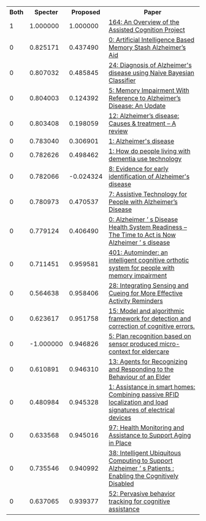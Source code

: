 <html><table><tr>
<th>Both</th>
<th>Specter</th>
<th>Proposed</th>
<th>Paper</th>
</tr>
<tr>
<td>1</td>
<td>1.000000</td>
<td>1.000000</td>
<td><a href="https://www.semanticscholar.org/paper/b930d6d071f6a02118bc068ecf4137e39670422f">164: An Overview of the Assisted Cognition Project</a></td>
</tr>
<tr>
<td>0</td>
<td>0.825171</td>
<td>0.437490</td>
<td><a href="https://www.semanticscholar.org/paper/9c87c1be664e1355c5d15f50bce45f4e05758ff8">0: Artificial Intelligence Based Memory Stash Alzheimer’s Aid</a></td>
</tr>
<tr>
<td>0</td>
<td>0.807032</td>
<td>0.485845</td>
<td><a href="https://www.semanticscholar.org/paper/9432f632d079a285800e260650fe9ebdd5d8acd1">24: Diagnosis of Alzheimer's disease using Naive Bayesian Classifier</a></td>
</tr>
<tr>
<td>0</td>
<td>0.804003</td>
<td>0.124392</td>
<td><a href="https://www.semanticscholar.org/paper/41e7ba4d8020e4d6242d0f92640d8c2acf0c5ed9">5: Memory Impairment With Reference to Alzheimer’s Disease: An Update</a></td>
</tr>
<tr>
<td>0</td>
<td>0.803408</td>
<td>0.198059</td>
<td><a href="https://www.semanticscholar.org/paper/34acbe12efe9f09660ffd1dbb5aaf5d18728ce3e">12: Alzheimer’s disease: Causes & treatment – A review</a></td>
</tr>
<tr>
<td>0</td>
<td>0.783040</td>
<td>0.306901</td>
<td><a href="https://www.semanticscholar.org/paper/587f3d816102e5260e45d14ed117b9f749822d9b">1: Alzheimer's disease</a></td>
</tr>
<tr>
<td>0</td>
<td>0.782626</td>
<td>0.498462</td>
<td><a href="https://www.semanticscholar.org/paper/1ab16325c2ce6600633ac2f7ca2e97e3cc42b66d">1: How do people living with dementia use technology</a></td>
</tr>
<tr>
<td>0</td>
<td>0.782066</td>
<td>-0.024324</td>
<td><a href="https://www.semanticscholar.org/paper/e4fa730229af5616eeed3c40bf7d1c718037e1f4">8: Evidence for early identification of Alzheimer's disease</a></td>
</tr>
<tr>
<td>0</td>
<td>0.780973</td>
<td>0.470537</td>
<td><a href="https://www.semanticscholar.org/paper/9082e92e9082a5d9438f646c12a5284971a37c32">7: Assistive Technology for People with Alzheimer’s Disease</a></td>
</tr>
<tr>
<td>0</td>
<td>0.779124</td>
<td>0.406490</td>
<td><a href="https://www.semanticscholar.org/paper/92e2bb0548f77715c0763e97d1c750ae446dbfff">0: Alzheimer ’ s Disease Health System Readiness – The Time to Act is Now Alzheimer ’ s disease</a></td>
</tr>
<tr>
<td>0</td>
<td>0.711451</td>
<td>0.959581</td>
<td><a href="https://www.semanticscholar.org/paper/c4f508f1f53c666c6e8f57d7f77b875c91cd5870">401: Autominder: an intelligent cognitive orthotic system for people with memory impairment</a></td>
</tr>
<tr>
<td>0</td>
<td>0.564638</td>
<td>0.958406</td>
<td><a href="https://www.semanticscholar.org/paper/35152908c7e4a9e5418e204f09b9f32bea793a59">28: Integrating Sensing and Cueing for More Effective Activity Reminders</a></td>
</tr>
<tr>
<td>0</td>
<td>0.623617</td>
<td>0.951758</td>
<td><a href="https://www.semanticscholar.org/paper/9e757dc3d441a9110c5a683e32f5f5feb4b60541">15: Model and algorithmic framework for detection and correction of cognitive errors.</a></td>
</tr>
<tr>
<td>0</td>
<td>-1.000000</td>
<td>0.946826</td>
<td><a href="https://www.semanticscholar.org/paper/c0947e18ca1f44f660424c1c245ef40df5fb2114">5: Plan recognition based on sensor produced micro-context for eldercare</a></td>
</tr>
<tr>
<td>0</td>
<td>0.610891</td>
<td>0.946310</td>
<td><a href="https://www.semanticscholar.org/paper/7a3ec0a5e4498c284ac050b25fd6dc6fdb9d4745">13: Agents for Recognizing and Responding to the Behaviour of an Elder</a></td>
</tr>
<tr>
<td>0</td>
<td>0.480984</td>
<td>0.945328</td>
<td><a href="https://www.semanticscholar.org/paper/27a8bd56eb9f89fd755733e1fe8cd1131f1e03cf">1: Assistance in smart homes: Combining passive RFID localization and load signatures of electrical devices</a></td>
</tr>
<tr>
<td>0</td>
<td>0.633568</td>
<td>0.945016</td>
<td><a href="https://www.semanticscholar.org/paper/98c2e4d9f6bba41a20e8029f585122a8f1e60437">97: Health Monitoring and Assistance to Support Aging in Place</a></td>
</tr>
<tr>
<td>0</td>
<td>0.735546</td>
<td>0.940992</td>
<td><a href="https://www.semanticscholar.org/paper/af4db041c61e5bd7408a94dabe0d684d6bd2bfcb">38: Intelligent Ubiquitous Computing to Support Alzheimer ’ s Patients : Enabling the Cognitively Disabled</a></td>
</tr>
<tr>
<td>0</td>
<td>0.637065</td>
<td>0.939377</td>
<td><a href="https://www.semanticscholar.org/paper/46674217abd48b49e2d944c654dab563b41634a9">52: Pervasive behavior tracking for cognitive assistance</a></td>
</tr>
</table></html>

